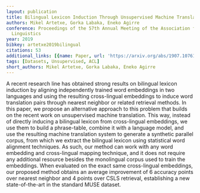 ```yaml
---
layout: publication
title: Bilingual Lexicon Induction Through Unsupervised Machine Translation
authors: Mikel Artetxe, Gorka Labaka, Eneko Agirre
conference: Proceedings of the 57th Annual Meeting of the Association for Computational
  Linguistics
year: 2019
bibkey: artetxe2019bilingual
citations: 53
additional_links: [{name: Paper, url: 'https://arxiv.org/abs/1907.10761'}]
tags: [Datasets, Unsupervised, ACL]
short_authors: Mikel Artetxe, Gorka Labaka, Eneko Agirre
---
```

A recent research line has obtained strong results on bilingual lexicon
induction by aligning independently trained word embeddings in two languages
and using the resulting cross-lingual embeddings to induce word translation
pairs through nearest neighbor or related retrieval methods. In this paper, we
propose an alternative approach to this problem that builds on the recent work
on unsupervised machine translation. This way, instead of directly inducing a
bilingual lexicon from cross-lingual embeddings, we use them to build a
phrase-table, combine it with a language model, and use the resulting machine
translation system to generate a synthetic parallel corpus, from which we
extract the bilingual lexicon using statistical word alignment techniques. As
such, our method can work with any word embedding and cross-lingual mapping
technique, and it does not require any additional resource besides the
monolingual corpus used to train the embeddings. When evaluated on the exact
same cross-lingual embeddings, our proposed method obtains an average
improvement of 6 accuracy points over nearest neighbor and 4 points over CSLS
retrieval, establishing a new state-of-the-art in the standard MUSE dataset.